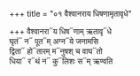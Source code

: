 +++
title = "०१ वैश्वानराय धिषणामृतावृधे"

+++
वैश्वानरा᳓य धिष᳓णाम् ऋतावृ᳓धे  
घृतं᳓ न᳓ पूत᳓म् अग्न᳓ये जनामसि  
द्विता᳓ हो᳓तारम् म᳓नुषश् च वाघ᳓तो  
धिया᳓ र᳓थं न᳓ कु᳓लिशः स᳓म् ऋण्वति